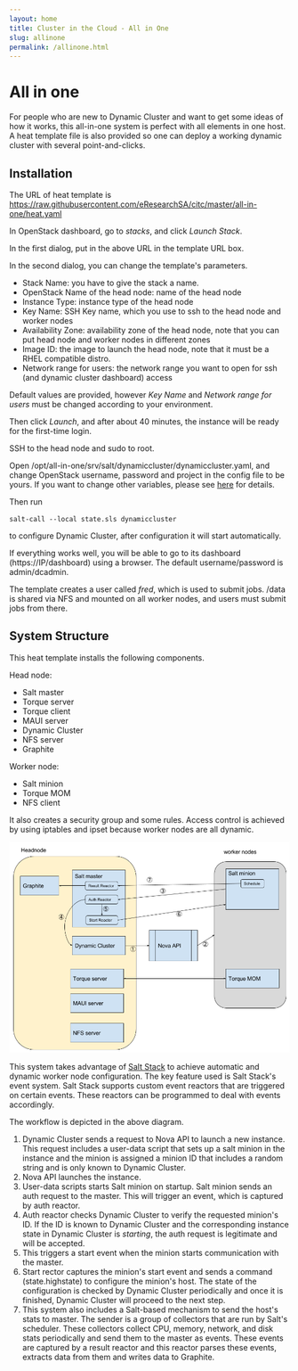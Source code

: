 ```yaml
---
layout: home
title: Cluster in the Cloud - All in One
slug: allinone
permalink: /allinone.html
---
```

# All in one

For people who are new to Dynamic Cluster and want to get some ideas of how it works, this all-in-one system is perfect with all elements in one host. A heat template file is also provided so one can deploy a working dynamic cluster with several point-and-clicks.

## Installation

The URL of heat template is https://raw.githubusercontent.com/eResearchSA/citc/master/all-in-one/heat.yaml

In OpenStack dashboard, go to *stacks*, and click *Launch Stack*.

In the first dialog, put in the above URL in the template URL box.

In the second dialog, you can change the template's parameters.

* Stack Name: you have to give the stack a name.
* OpenStack Name of the head node: name of the head node
* Instance Type: instance type of the head node
* Key Name: SSH Key name, which you use to ssh to the head node and worker nodes
* Availability Zone: availability zone of the head node, note that you can put head node and worker nodes in different zones
* Image ID: the image to launch the head node, note that it must be a RHEL compatible distro.
* Network range for users: the network range you want to open for ssh (and dynamic cluster dashboard) access

Default values are provided, however *Key Name* and *Network range for users* must be changed according to your environment.

Then click *Launch*, and after about 40 minutes, the instance will be ready for the first-time login.

SSH to the head node and sudo to root.

Open /opt/all-in-one/srv/salt/dynamiccluster/dynamiccluster.yaml, and change OpenStack username, password and project in the config file to be yours. If you want to change other variables, please see [here](http://eresearchsa.github.io/dynamiccluster/deploy.html#configuration) for details.

Then run

	salt-call --local state.sls dynamiccluster
	
to configure Dynamic Cluster, after configuration it will start automatically.

If everything works well, you will be able to go to its dashboard (https://IP/dashboard) using a browser. The default username/password is admin/dcadmin.

The template creates a user called *fred*, which is used to submit jobs. /data is shared via NFS and mounted on all worker nodes, and users must submit jobs from there.

## System Structure

This heat template installs the following components.

Head node:

* Salt master
* Torque server
* Torque client
* MAUI server
* Dynamic Cluster
* NFS server
* Graphite

Worker node:

* Salt minion
* Torque MOM
* NFS client

It also creates a security group and some rules. Access control is achieved by using iptables and ipset because worker nodes are all dynamic.

<img src="./images/all-in-one-components.png" alt="All-in-one components"  />

This system takes advantage of [Salt Stack](http://saltstack.com/community/) to achieve automatic and dynamic worker node configuration. The key feature used is Salt Stack's event system. Salt Stack supports custom event reactors that are triggered on certain events. These reactors can be programmed to deal with events accordingly.

The workflow is depicted in the above diagram.

1. Dynamic Cluster sends a request to Nova API to launch a new instance. This request includes a user-data script that sets up a salt minion in the instance and the minion is assigned a minion ID that includes a random string and is only known to Dynamic Cluster.
2. Nova API launches the instance.
3. User-data scripts starts Salt minion on startup. Salt minion sends an auth request to the master. This will trigger an event, which is captured by auth reactor.
4. Auth reactor checks Dynamic Cluster to verify the requested minion's ID. If the ID is known to Dynamic Cluster and the corresponding instance state in Dynamic Cluster is _starting_, the auth request is legitimate and will be accepted. 
5. This triggers a start event when the minion starts communication with the master.
6. Start rector captures the minion's start event and sends a command (state.highstate) to configure the minion's host. The state of the configuration is checked by Dynamic Cluster periodically and once it is finished, Dynamic Cluster will proceed to the next step.
7. This system also includes a Salt-based mechanism to send the host's stats to master. The sender is a group of collectors that are run by Salt's scheduler. These collectors collect CPU, memory, network, and disk stats periodically and send them to the master as events. These events are captured by a result reactor and this reactor parses these events, extracts data from them and writes data to Graphite.

